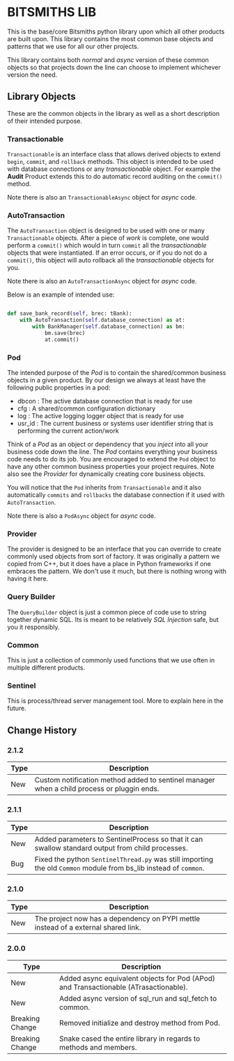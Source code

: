 # BITSMITHS LIB #

This is the base/core Bitsmiths python library upon which all other products are built upon. This library contains the most
common base objects and patterns that we use for all our other projects.

This library contains both *normal* and *async* version of these common objects so that projects down the line can choose to
implement whichever version the need.


## Library Objects ##

These are the common objects in the library as well as a short description of their intended purpose.

### Transactionable ###

`Transactionable` is an interface class that allows derived objects to extend `begin`, `commit`, and `rollback`
methods. This object is intended to be used with database connections or any *transactionable* object. For example the
**Audit** Product extends this to do automatic record auditing on the `commit()` method.

Note there is also an `TransactionableAsync` object for *async* code.

### AutoTransaction ###

The `AutoTransaction` object is designed to be used with one or many `Transactionable` objects. After a piece of
*work* is complete, one would perform a `commit()` which would in turn `commit` all the *transactionable* objects that
were instantiated. If an error occurs, or if you do not do a `commit()`, this object will auto rollback all
the *transactionable* objects for you.

Note there is also an `AutoTransactionAsync` object for *async* code.

Below is an example of intended use:

```python

def save_bank_record(self, brec: tBank):
	with AutoTransaction(self.database_connection) as at:
		with BankManager(self.database_connection) as bm:
			bm.save(brec)
			at.commit()

```

### Pod ###

The intended purpose of the *Pod* is to contain the shared/common business objects in a given product. By our
design we always at least have the following public properties in a pod:

- dbcon : The active database connection that is ready for use
- cfg : A shared/common configuration dictionary
- log : The active logging logger object that is ready for use
- usr_id : The current business or systems user identifier string that is performing the current action/work

Think of a *Pod* as an object or dependency that you *inject* into all your business code down the line. The *Pod* contains
everything your business code needs to do its job. You are encouraged to extend the `Pod` object to have
any other common business properties your project requires.  Note also see the *Provider* for dynamically creating
core business objects.

You will notice that the `Pod` inherits from `Transactionable` and it also automatically `commits` and `rollbacks` the
database connection if it used with `AutoTransaction`.

Note there is also a `PodAsync` object for *async* code.

### Provider ###

The provider is designed to be an interface that you can override to create commonly used objects from sort
of factory.  It was originally a pattern we copied from C++, but it does have a place in Python frameworks if
one embraces the pattern.  We don't use it much, but there is nothing wrong with having it here.

### Query Builder ###

The `QueryBuilder` object is just a common piece of code use to string together dynamic SQL. Its is meant to be
relatively *SQL Injection* safe, but you it responsibly.

### Common ###

This is just a collection of commonly used functions that we use often in multiple different products.

### Sentinel ###

This is process/thread server management tool. More to explain here in the future.


## Change History ##

### 2.1.2 ###

| Type | Description |
| ---- | ----------- |
| New  | Custom notification method added to sentinel manager when a child process or pluggin ends. |

### 2.1.1 ###

| Type | Description |
| ---- | ----------- |
| New  | Added parameters to SentinelProcess so that it can swallow standard output from child processes. |
| Bug  | Fixed the python `SentinelThread.py` was still importing the old `Common` module from bs_lib instead of `common`. |

### 2.1.0 ###

| Type | Description |
| ---- | ----------- |
| New  | The project now has a dependency on PYPI mettle instead of a external shared link. |

### 2.0.0 ###

| Type | Description |
| ---- | ----------- |
| New  | Added async equivalent objects for Pod (APod) and Transactionable (ATrasactionable). |
| New  | Added async version of sql_run and sql_fetch to common. |
| Breaking Change | Removed initialize and destroy method from Pod. |
| Breaking Change | Snake cased the entire library in regards to methods and members. |
